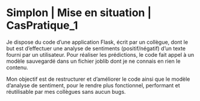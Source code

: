 # Simplon | Mise en situation | CasPratique_1

Je dispose du code d’une application Flask, écrit par un collègue, dont le but est d’effectuer une analyse de sentiments (positif/négatif) d’un texte fourni par un utilisateur. Pour réaliser les prédictions, le code fait appel à un modèle sauvegardé dans un fichier joblib dont je ne connais en rien le contenu.

Mon objectif est de restructurer et d’améliorer le code ainsi que le modèle d’analyse de sentiment, pour le rendre plus fonctionnel, performant et réutilisable par mes collègues sans aucun bugs.

